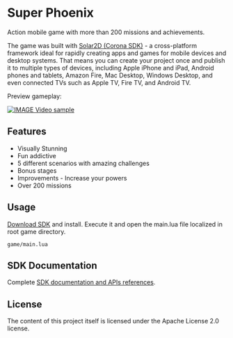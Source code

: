 # Super Phoenix
Action mobile game with more than 200 missions and achievements.

The game was built with <a href="https://coronalabs.com/">Solar2D (Corona SDK)</a> - a cross-platform framework ideal for rapidly creating apps and games for mobile devices and desktop systems. That means you can create your project once and publish it to multiple types of devices, including Apple iPhone and iPad, Android phones and tablets, Amazon Fire, Mac Desktop, Windows Desktop, and even connected TVs such as Apple TV, Fire TV, and Android TV.

Preview gameplay:

[![IMAGE Video sample](https://img.youtube.com/vi/iAzxMuErg70/0.jpg)](https://www.youtube.com/watch?v=iAzxMuErg70)


## Features
- Visually Stunning
- Fun addictive
- 5 different scenarios with amazing challenges
- Bonus stages
- Improvements - Increase your powers
- Over 200 missions

## Usage
<a href="https://coronalabs.com/">Download SDK</a> and install. Execute it and open the main.lua file localized in root game directory.
```
game/main.lua
```

## SDK Documentation
Complete <a href="https://docs.coronalabs.com/guide/programming/index.html">SDK documentation and APIs references</a>.

## License
The content of this project itself is licensed under the Apache License 2.0 license.
